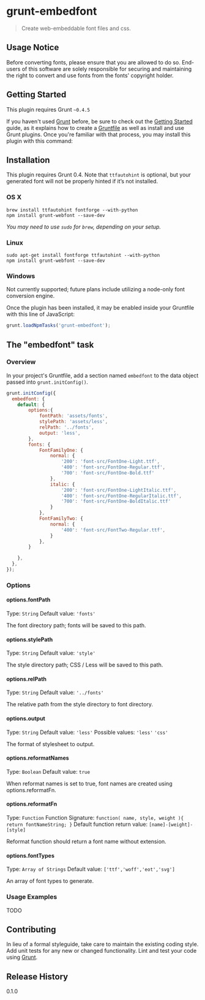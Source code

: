 # grunt-embedfont

> Create web-embeddable font files and css.

## Usage Notice
Before converting fonts, please ensure that you are allowed to do so.
End-users of this software are solely responsible for securing and maintaining the right to convert and use fonts from the fonts' copyright holder.


## Getting Started
This plugin requires Grunt `~0.4.5`

If you haven't used [Grunt](http://gruntjs.com/) before, be sure to check out the [Getting Started](http://gruntjs.com/getting-started) guide, as it explains how to create a [Gruntfile](http://gruntjs.com/sample-gruntfile) as well as install and use Grunt plugins. Once you're familiar with that process, you may install this plugin with this command:

## Installation

This plugin requires Grunt 0.4. Note that `ttfautohint` is optional, but your generated font will not be properly hinted if it’s not installed.

### OS X

```
brew install ttfautohint fontforge --with-python
npm install grunt-webfont --save-dev
```

*You may need to use `sudo` for `brew`, depending on your setup.*

### Linux

```
sudo apt-get install fontforge ttfautohint --with-python
npm install grunt-webfont --save-dev
```

### Windows

Not currently supported; future plans include utilizing a node-only font conversion engine.




Once the plugin has been installed, it may be enabled inside your Gruntfile with this line of JavaScript:

```js
grunt.loadNpmTasks('grunt-embedfont');
```

## The "embedfont" task

### Overview
In your project's Gruntfile, add a section named `embedfont` to the data object passed into `grunt.initConfig()`.

```js
grunt.initConfig({
  embedfont: {
    default: {
	    options:{
		    fontPath: 'assets/fonts',
		    stylePath: 'assets/less',
		    relPath: '../fonts',
		    output: 'less',
	    },
	    fonts: {
		    FontFamilyOne: {
			    normal: {
				    '200': 'font-src/FontOne-Light.ttf',
				    '400': 'font-src/FontOne-Regular.ttf',
				    '700': 'font-src/FontOne-Bold.ttf'
			    },
			    italic: {
				    '200': 'font-src/FontOne-LightItalic.ttf',
				    '400': 'font-src/FontOne-RegularItalic.ttf',
				    '700': 'font-src/FontOne-BoldItalic.ttf'
			    }
		    },
		    FontFamilyTwo: {
			    normal: {
				    '400': 'font-src/FontTwo-Regular.ttf',
			    }
		    },
	    }

    },
  },
});
```

### Options

#### options.fontPath
Type: `String`
Default value: `'fonts'`

The font directory path; fonts will be saved to this path.

#### options.stylePath
Type: `String`
Default value: `'style'`

The style directory path; CSS / Less will be saved to this path.

#### options.relPath
Type: `String`
Default value: `'../fonts'`

The relative path from the style directory to font directory.

#### options.output
Type: `String`
Default value: `'less'`
Possible values: `'less'` `'css'`

The format of stylesheet to output.

#### options.reformatNames
Type: `Boolean`
Default value: `true`

When reformat names is set to true, font names are created using options.reformatFn.

#### options.reformatFn
Type: `Function`
Function Signature: `function( name, style, weight ){ return fontNameString; }`
Default function return value: `[name]-[weight]-[style]`

Reformat function should return a font name without extension.


#### options.fontTypes
Type: `Array of Strings`
Default value: `['ttf','woff','eot','svg']`

An array of font types to generate.

### Usage Examples

TODO

## Contributing
In lieu of a formal styleguide, take care to maintain the existing coding style. Add unit tests for any new or changed functionality. Lint and test your code using [Grunt](http://gruntjs.com/).

## Release History
0.1.0